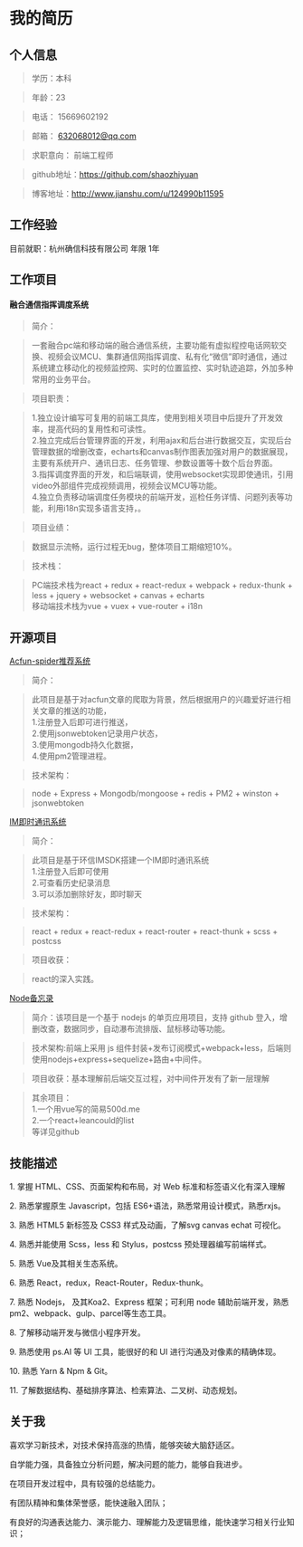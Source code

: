 ﻿# 我的简历
## 个人信息
> 学历：本科 

> 年龄：23

> 电话： 15669602192

> 邮箱： 632068012@qq.com

> 求职意向： 前端工程师

> github地址：https://github.com/shaozhiyuan

> 博客地址：http://www.jianshu.com/u/124990b11595

## 工作经验

目前就职：杭州确信科技有限公司  年限   1年  

## 工作项目
#### 融合通信指挥调度系统

> 简介：

> 一套融合pc端和移动端的融合通信系统，主要功能有虚拟程控电话网软交换、视频会议MCU、集群通信网指挥调度、私有化“微信”即时通信，通过系统建立移动化的视频监控网、实时的位置监控、实时轨迹追踪，外加多种常用的业务平台。

> 项目职责：

>1.独立设计编写可复用的前端工具库，使用到相关项目中后提升了开发效率，提高代码的复用性和可读性。<br>
 2.独立完成后台管理界面的开发，利用ajax和后台进行数据交互，实现后台管理数据的增删改查，echarts和canvas制作图表加强对用户的数据展现，主要有系统开户、通讯日志、任务管理、参数设置等十数个后台界面。<br>
 3.指挥调度界面的开发，和后端联调，使用websocket实现即使通讯，引用video外部组件完成视频调用，视频会议MCU等功能。<br>
 4.独立负责移动端调度任务模块的前端开发，巡检任务详情、问题列表等功能，利用i18n实现多语言支持，。

> 项目业绩：

> 数据显示流畅，运行过程无bug，整体项目工期缩短10%。

> 技术栈：

> PC端技术栈为react + redux + react-redux + webpack + redux-thunk + less + jquery + websocket + canvas + echarts <br>
  移动端技术栈为vue + vuex + vue-router + i18n
  
## 开源项目  

[Acfun-spider推荐系统](https://github.com/shaozhiyuan/whta-i-love)

> 简介：

> 此项目是基于对acfun文章的爬取为背景，然后根据用户的兴趣爱好进行相关文章的推送的功能，<br>
>1.注册登入后即可进行推送，<br>
2.使用jsonwebtoken记录用户状态，<br>
3.使用mongodb持久化数据，<br>
4.使用pm2管理进程。

> 技术架构：

> node + Express + Mongodb/mongoose + redis + PM2 + winston + jsonwebtoken


[IM即时通讯系统](https://github.com/shaozhiyuan/im)


> 简介：

> 此项目是基于环信IMSDK搭建一个IM即时通讯系统<br>
1.注册登入后即可使用<br>
2.可查看历史纪录消息<br>
3.可以添加删除好友，即时聊天

> 技术架构：

> react + redux + react-redux + react-router + react-thunk + scss + postcss

> 项目收获：

>  react的深入实践。

[Node备忘录](https://github.com/shaozhiyuan/node/tree/master/express-sticky-note)

> 简介：该项目是一个基于 nodejs 的单页应用项目，支持 github 登入，增删改查，数据同步，自动瀑布流排版、鼠标移动等功能。

> 技术架构:前端上采用 js 组件封装+发布订阅模式+webpack+less，后端则使用nodejs+express+sequelize+路由+中间件。

> 项目收获：基本理解前后端交互过程，对中间件开发有了新一层理解

>其余项目：<br>
1.一个用vue写的简易500d.me<br>
2.一个react+leancould的list<br>
等详见github


## 技能描述

1. 掌握 HTML、CSS、页面架构和布局，对 Web 标准和标签语义化有深入理解

2. 熟悉掌握原生 Javascript，包括 ES6+语法，熟悉常用设计模式，熟悉rxjs。

3. 熟悉 HTML5 新标签及 CSS3 样式及动画，了解svg canvas echat 可视化。

4. 熟悉并能使用 Scss，less 和 Stylus，postcss 预处理器编写前端样式。

5. 熟悉 Vue及其相关生态系统。

6. 熟悉 React，redux，React-Router，Redux-thunk。

7. 熟悉 Nodejs， 及其Koa2、Express 框架；可利用 node 辅助前端开发，熟悉 pm2、webpack、gulp、parcel等生态工具。

8. 了解移动端开发与微信小程序开发。

9. 熟悉使用 ps.AI 等 UI 工具，能很好的和 UI 进行沟通及对像素的精确体现。

10. 熟悉 Yarn  &  Npm & Git。

11. 了解数据结构、基础排序算法、检索算法、二叉树、动态规划。


## 关于我
喜欢学习新技术，对技术保持高涨的热情，能够突破大脑舒适区。

自学能力强，具备独立分析问题，解决问题的能力，能够自我进步。

在项目开发过程中，具有较强的总结能力。

有团队精神和集体荣誉感，能快速融入团队；

有良好的沟通表达能力、演示能力、理解能力及逻辑思维，能快速学习相关行业知识；

